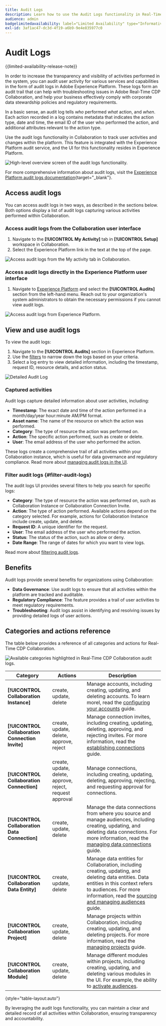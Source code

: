 ```yaml
---
title: Audit Logs
description: Learn how to use the Audit Logs functionality in Real-Time CDP Collaboration to track user activities and changes.
audience: admin
badgelimitedavailability: label="Limited Availability" type="Informative" url="https://helpx.adobe.com/legal/product-descriptions/real-time-customer-data-platform-collaboration.html newtab=true"
exl-id: 3af1ac47-dc3d-4f19-a6b9-9e4e835977c0
---
```

# Audit Logs

{{limited-availability-release-note}}

In order to increase the transparency and visibility of activities performed in the system, you can audit user activity for various services and capabilities in the form of audit logs in Adobe Experience Platform. These logs form an audit trail that can help with troubleshooting issues in Adobe Real-Time CDP Collaboration, and help your business effectively comply with corporate data stewardship policies and regulatory requirements.

In a basic sense, an audit log tells *who* performed *what* action, and *when*. Each action recorded in a log contains metadata that indicates the action type, date and time, the email ID of the user who performed the action, and additional attributes relevant to the action type.

Use the audit logs functionality in Collaboration to track user activities and changes within the platform. This feature is integrated with the Experience Platform audit service, and the UI for this functionality resides in Experience Platform.

![High-level overview screen of the audit logs functionality.](/help/assets/setup/audit-logs/audit-logs-overview.png)

For more comprehensive information about audit logs, visit the [Experience Platform audit logs documentation](https://experienceleague.adobe.com/en/docs/experience-platform/landing/governance-privacy-security/audit-logs/overview){target="_blank"}.

## Access audit logs

You can access audit logs in two ways, as described in the sections below. Both options display a list of audit logs capturing various activities performed within Collaboration.

### Access audit logs from the Collaboration user interface

1. Navigate to the **[!UICONTROL My Activity]** tab in **[!UICONTROL Setup]** workspace in Collaboration.
2. Select the Experience Platform link in the text at the top of the page.

![Access audit logs from the My activity tab in Collaboration.](/help/assets/setup/audit-logs/access-from-collaboration-ui.png)

### Access audit logs directly in the Experience Platform user interface

1. Navigate to [Experience Platform](https://platform.adobe.com/) and select the **[!UICONTROL Audits]** section from the left-hand menu. Reach out to your organization's system administrators to obtain the necessary permissions if you cannot view audit logs.

![Access audit logs from Experience Platform.](/help/assets/setup/audit-logs/access-from-experience-platform-ui.png)

## View and use audit logs

To view the audit logs:

1. Navigate to the **[!UICONTROL Audits]** section in Experience Platform.
2. Use the [filters](#filter-audit-logs) to narrow down the logs based on your criteria.
3. Select a log entry to view detailed information, including the timestamp, request ID, resource details, and action status.

![Detailed Audit Log](/help/assets/setup/audit-logs/filters-and-detailed-view.png)

### Captured activities

Audit logs capture detailed information about user activities, including:

* **Timestamp**: The exact date and time of the action performed in a month/day/year hour:minute AM/PM format.
* **Asset name**: The name of the resource on which the action was performed.
* **Category**: The type of resource the action was performed on.
* **Action**: The specific action performed, such as create or delete.
* **User**: The email address of the user who performed the action.

These logs create a comprehensive trail of all activities within your Collaboration instance, which is useful for data governance and regulatory compliance. Read more about [managing audit logs in the UI](https://experienceleague.adobe.com/en/docs/experience-platform/landing/governance-privacy-security/audit-logs/overview#managing-audit-logs-in-the-ui).

### Filter audit logs {#filter-audit-logs}

The audit logs UI provides several filters to help you search for specific logs:

* **Category**: The type of resource the action was performed on, such as Collaboration Instance or Collaboration Connection Invite.
* **Action**: The type of action performed. Available actions depend on the category selected. For example, actions for Collaboration Instance include create, update, and delete. 
* **Request ID**: A unique identifier for the request.
* **User**: The email address of the user who performed the action.
* **Status**: The status of the action, such as allow or deny.
* **Date Range**: The range of dates for which you want to view logs.

Read more about [filtering audit logs](https://experienceleague.adobe.com/en/docs/experience-platform/landing/governance-privacy-security/audit-logs/overview#filter-audit-logs).

## Benefits

Audit logs provide several benefits for organizations using Collaboration:

* **Data Governance**: Use audit logs to ensure that all activities within the platform are tracked and auditable.
* **Regulatory Compliance**: The feature provides a trail of user activities to meet regulatory requirements.
* **Troubleshooting**: Audit logs assist in identifying and resolving issues by providing detailed logs of user actions.

## Categories and actions reference

The table below provides a reference of all categories and actions for Real-Time CDP Collaboration.

![Available categories highlighted in Real-Time CDP Collaboration audit logs.](/help/assets/setup/audit-logs/available-categories.png)

| Category                      | Actions                                  | Description |
|-------------------------------|------------------------------------------|-------------|
| **[!UICONTROL Collaboration Instance]**        | create, update, delete                   | Manage accounts, including creating, updating, and deleting accounts. To learn morel, read the [configuring your accounts](/help/guide/setup/onboard-account.md) guide. |
| **[!UICONTROL Collaboration Connection Invite]** | create, update, delete, approve, reject | Manage connection invites, including creating, updating, deleting, approving, and rejecting invites. For more information, read the [establishing connections](/help/guide/connect/establishing-connections.md) guide. |
| **[!UICONTROL Collaboration Connection]**      | create, update, delete, approve, reject, request approval | Manage connections, including creating, updating, deleting, approving, rejecting, and requesting approval for connections. |
| **[!UICONTROL Collaboration Data Connection]** | create, update, delete                   | Manage the data connections from where you source and manage audiences, including creating, updating, and deleting data connections. For more information, read the [managing data connections](/help/guide/setup/manage-data-connection.md) guide. |
| **[!UICONTROL Collaboration Data Entity]**     | create, update, delete                   | Manage data entities for Collaboration, including creating, updating, and deleting data entities. Data entities in this context refers to audiences. For more information, read the [sourcing and managing audiences](/help/guide/setup/onboard-audiences.md) guide. |
| **[!UICONTROL Collaboration Project]**         | create, update, delete                   | Manage projects within Collaboration, including creating, updating, and deleting projects. For more information, read the [managing projects](/help/guide/collaborate/manage-projects.md) guide. |
| **[!UICONTROL Collaboration Module]**          | create, update, delete                   | Manage different modules within projects, including creating, updating, and deleting various modules in the UI. For example, the ability to [activate audiences](/help/guide/collaborate/activate.md). |

{style="table-layout:auto"}

By leveraging the audit logs functionality, you can maintain a clear and detailed record of all activities within Collaboration, ensuring transparency and accountability.
